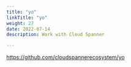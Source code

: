 ```yaml
---
title: "yo"
linkTitle: "yo"
weight: 27
date: 2022-07-14
description: Work with Cloud Spanner

---
```


https://github.com/cloudspannerecosystem/yo
